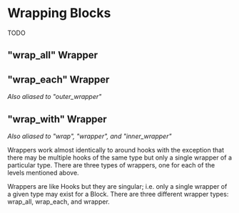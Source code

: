 # Wrapping Blocks

TODO

## "wrap_all" Wrapper

## "wrap_each" Wrapper

*Also aliased to "outer_wrapper"*

## "wrap_with" Wrapper

*Also aliased to "wrap", "wrapper", and "inner_wrapper"*





Wrappers work almost identically to around hooks with the exception that there may be multiple hooks of the same type but only a single wrapper of a particular type. There are three types of wrappers, one for each of the levels mentioned above.

Wrappers are like Hooks but they are singular; i.e. only a single wrapper of a given type may exist for a Block. There are three different wrapper types: wrap_all, wrap_each, and wrapper.